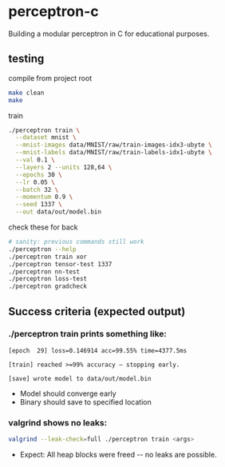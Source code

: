 # perceptron-c
Building a modular perceptron in C for educational purposes.

## testing
compile from project root 
```bash
make clean
make
```
train
```bash
./perceptron train \
  --dataset mnist \
  --mnist-images data/MNIST/raw/train-images-idx3-ubyte \
  --mnist-labels data/MNIST/raw/train-labels-idx1-ubyte \
  --val 0.1 \
  --layers 2 --units 128,64 \
  --epochs 30 \
  --lr 0.05 \
  --batch 32 \
  --momentum 0.9 \
  --seed 1337 \
  --out data/out/model.bin
```
check these for back
```bash
# sanity: previous commands still work
./perceptron --help
./perceptron train xor
./perceptron tensor-test 1337
./perceptron nn-test
./perceptron loss-test
./perceptron gradcheck
```

## Success criteria (expected output)

### ./perceptron train <args> prints something like:
`[epoch  29] loss=0.146914 acc=99.55% time=4377.5ms`

`[train] reached >=99% accuracy — stopping early.`

`[save] wrote model to data/out/model.bin`

- Model should converge early
- Binary should save to specified location

### valgrind shows no leaks:
```bash
valgrind --leak-check=full ./perceptron train <args>
```

- Expect: All heap blocks were freed -- no leaks are possible.